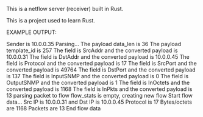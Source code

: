 This is a netflow server (receiver) built in Rust.

This is a project used to learn Rust.


EXAMPLE OUTPUT:

Sender is 10.0.0.35
Parsing...
The payload data_len is 36
The payload template_id is 257
The field is SrcAddr and the converted payload is 10.0.0.31
The field is DstAddr and the converted payload is 10.0.0.45
The field is Protocol and the converted payload is 17
The field is SrcPort and the converted payload is 49764
The field is DstPort and the converted payload is 137
The field is InputSNMP and the converted payload is 0
The field is OutputSNMP and the converted payload is 1
The field is InOctets and the converted payload is 1168
The field is InPkts and the converted payload is 13
parsing packet to flow
flow_stats is empty, creating new flow
Start flow data...
Src IP is 10.0.0.31 and Dst IP is 10.0.0.45
Protocol is 17
Bytes/octets are 1168
Packets are 13
End flow data
